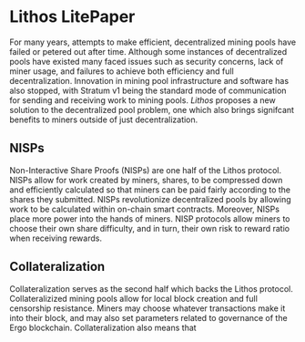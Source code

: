 # Lithos LitePaper
For many years, attempts to make efficient, decentralized mining pools have failed or petered out after time. Although some instances of decentralized pools have existed many faced issues such as security concerns, lack of miner usage, and failures to achieve both efficiency and full decentralization. Innovation in mining pool infrastructure and software has also stopped, with Stratum v1 being the standard mode of communication for sending and receiving work to mining pools. *Lithos* proposes a new solution to the decentralized pool problem, one which also brings signifcant benefits to miners outside of just decentralization.

## NISPs

Non-Interactive Share Proofs (NISPs) are one half of the Lithos protocol. NISPs allow for work created by miners, shares, to be compressed down and efficiently calculated so that miners can be paid fairly according to the shares they submitted. NISPs revolutionize decentralized pools by allowing work to be calculated within on-chain smart contracts. Moreover, NISPs place more power into the hands of miners. NISP protocols allow miners to choose their own share difficulty, and in turn, their own risk to reward ratio when receiving rewards.

## Collateralization
Collateralization serves as the second half which backs the Lithos protocol. Collateralizized mining pools allow for local block creation and full censorship resistance. Miners may choose whatever transactions make it into their block, and may also set parameters related to governance of the Ergo blockchain. Collateralization also means that

